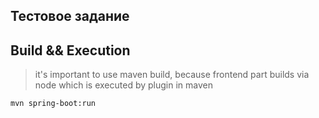  Тестовое задание
------
## Build && Execution

> it's important to use maven build, because frontend part builds via node which is executed by plugin in maven

```shell
mvn spring-boot:run
```

